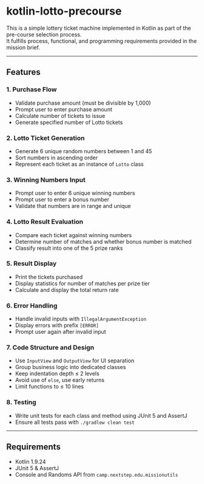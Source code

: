 # kotlin-lotto-precourse

This is a simple lottery ticket machine implemented in Kotlin as part of the pre-course selection process.  
It fulfills process, functional, and programming requirements provided in the mission brief.

---

## Features

### 1. Purchase Flow
- Validate purchase amount (must be divisible by 1,000)
- Prompt user to enter purchase amount
- Calculate number of tickets to issue
- Generate specified number of Lotto tickets

### 2. Lotto Ticket Generation
- Generate 6 unique random numbers between 1 and 45
- Sort numbers in ascending order
- Represent each ticket as an instance of `Lotto` class

### 3. Winning Numbers Input
- Prompt user to enter 6 unique winning numbers
- Prompt user to enter a bonus number
- Validate that numbers are in range and unique

### 4. Lotto Result Evaluation
- Compare each ticket against winning numbers
- Determine number of matches and whether bonus number is matched
- Classify result into one of the 5 prize ranks

### 5. Result Display
- Print the tickets purchased
- Display statistics for number of matches per prize tier
- Calculate and display the total return rate

### 6. Error Handling
- Handle invalid inputs with `IllegalArgumentException`
- Display errors with prefix `[ERROR]`
- Prompt user again after invalid input

### 7. Code Structure and Design
- Use `InputView` and `OutputView` for UI separation
- Group business logic into dedicated classes
- Keep indentation depth ≤ 2 levels
- Avoid use of `else`, use early returns
- Limit functions to ≤ 10 lines

### 8. Testing
- Write unit tests for each class and method using JUnit 5 and AssertJ
- Ensure all tests pass with `./gradlew clean test`

---

## Requirements

- Kotlin 1.9.24
- JUnit 5 & AssertJ
- Console and Randoms API from `camp.nextstep.edu.missionutils`
